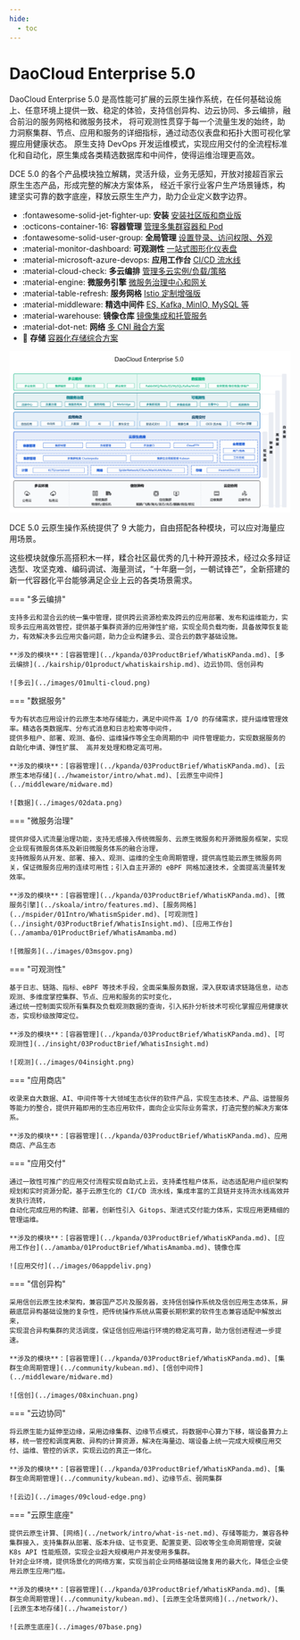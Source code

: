 ```yaml
---
hide:
  - toc
---
```


# DaoCloud Enterprise 5.0

DaoCloud Enterprise 5.0 是高性能可扩展的云原生操作系统，在任何基础设施上、任意环境上提供一致、稳定的体验，支持信创异构、边云协同、多云编排，融合前沿的服务网格和微服务技术，
将可观测性贯穿于每一个流量生发的始终，助力洞察集群、节点、应用和服务的详细指标，通过动态仪表盘和拓扑大图可视化掌握应用健康状态。
原生支持 DevOps 开发运维模式，实现应用交付的全流程标准化和自动化，原生集成各类精选数据库和中间件，使得运维治理更高效。

DCE 5.0 的各个产品模块独立解耦，灵活升级，业务无感知，开放对接超百家云原生生态产品，形成完整的解决方案体系，
经近千家行业客户生产场景锤炼，构建坚实可靠的数字底座，释放云原生生产力，助力企业定义数字边界。

<div class="grid cards" markdown>

- :fontawesome-solid-jet-fighter-up: **安装** [安装社区版和商业版](../install/intro.md)
- :octicons-container-16: **容器管理** [管理多集群容器和 Pod](../kpanda/03ProductBrief/WhatisKPanda.md)
- :fontawesome-solid-user-group: **全局管理** [设置登录、访问权限、外观](../ghippo/01ProductBrief/WhatisGhippo.md)
- :material-monitor-dashboard: **可观测性** [一站式图形化仪表盘](../insight/03ProductBrief/WhatisInsight.md)
- :material-microsoft-azure-devops: **应用工作台** [CI/CD 流水线](../amamba/01ProductBrief/WhatisAmamba.md)
- :material-cloud-check: **多云编排** [管理多云实例/负载/策略](../kairship/01product/whatiskairship.md)
- :material-engine: **微服务引擎** [微服务治理中心和网关](../skoala/select-workspace.md)
- :material-table-refresh: **服务网格** [Istio 定制增强版](../mspider/01Intro/WhatismSpider.md)
- :material-middleware: **精选中间件** [ES, Kafka, MinIO, MySQL 等](../middleware/midware.md)
- :material-warehouse: **镜像仓库** [镜像集成和托管服务](../kangaroo/intro.md)
- :material-dot-net: **网络** [多 CNI 融合方案](../network/intro/what-is-net.md)
- :floppy_disk: **存储** [容器化存储综合方案](../hwameistor/intro/what.md)

</div>

![模块图](../images/dce-modules03.png)

DCE 5.0 云原生操作系统提供了 9 大能力，自由搭配各种模块，可以应对海量应用场景。

这些模块就像乐高搭积木一样，糅合社区最优秀的几十种开源技术，经过众多辩证选型、攻坚克难、编码调试、海量测试，“十年磨一剑，一朝试锋芒”，全新搭建的新一代容器化平台能够满足企业上云的各类场景需求。

=== "多云编排"

    支持多云和混合云的统一集中管理，提供跨云资源检索及跨云的应用部署、发布和运维能力，实现多云应用高效管控，提供基于集群资源的应用弹性扩缩，实现全局负载均衡，具备故障恢复能力，有效解决多云应用灾备问题，助力企业构建多云、混合云的数字基础设施。

    **涉及的模块**：[容器管理](../kpanda/03ProductBrief/WhatisKPanda.md)、[多云编排](../kairship/01product/whatiskairship.md)、边云协同、信创异构

    ![多云](../images/01multi-cloud.png)

=== "数据服务"

    专为有状态应用设计的云原生本地存储能力，满足中间件高 I/O 的存储需求，提升运维管理效率。精选各类数据库、分布式消息和日志检索等中间件，
    提供多租户、部署、观测、备份、运维操作等全生命周期的中 间件管理能力，实现数据服务的自助化申请、弹性扩展、 高并发处理和稳定高可用。

    **涉及的模块**：[容器管理](../kpanda/03ProductBrief/WhatisKPanda.md)、[云原生本地存储](../hwameistor/intro/what.md)、[云原生中间件](../middleware/midware.md)

    ![数据](../images/02data.png)

=== "微服务治理"

    提供非侵入式流量治理功能，支持无感接入传统微服务、云原生微服务和开源微服务框架，实现企业现有微服务体系及新旧微服务体系的融合治理，
    支持微服务从开发、部署、接入、观测、运维的全生命周期管理，提供高性能云原生微服务网关，保证微服务应用的连续可用性；引入自主开源的 eBPF 网格加速技术，全面提高流量转发效率。

    **涉及的模块**：[容器管理](../kpanda/03ProductBrief/WhatisKPanda.md)、[微服务引擎](../skoala/intro/features.md)、[服务网格](../mspider/01Intro/WhatismSpider.md)、[可观测性](../insight/03ProductBrief/WhatisInsight.md)、[应用工作台](../amamba/01ProductBrief/WhatisAmamba.md)

    ![微服务](../images/03msgov.png)

=== "可观测性"

    基于日志、链路、指标、eBPF 等技术手段，全面采集服务数据，深入获取请求链路信息，动态观测、多维度掌控集群、节点、应用和服务的实时变化，
    通过统一控制面实现所有集群及负载观测数据的查询，引入拓扑分析技术可视化掌握应用健康状态，实现秒级故障定位。

    **涉及的模块**：[容器管理](../kpanda/03ProductBrief/WhatisKPanda.md)、[可观测性](../insight/03ProductBrief/WhatisInsight.md)

    ![观测](../images/04insight.png)

=== "应用商店"

    收录来自大数据、AI、中间件等十大领域生态伙伴的软件产品，实现生态技术、产品、运营服务等能力的整合，提供开箱即用的生态应用软件，面向企业实际业务需求，打造完整的解决方案体系。

    **涉及的模块**：[容器管理](../kpanda/03ProductBrief/WhatisKPanda.md)、应用商店、产品生态

=== "应用交付"

    通过一致性可推广的应用交付流程实现自助式上云，支持柔性租户体系，动态适配用户组织架构规划和实时资源分配，基于云原生化的 CI/CD 流水线，集成丰富的工具链并支持流水线高效并发执行流转，
    自动化完成应用的构建、部署，创新性引入 Gitops、渐进式交付能力体系，实现应用更精细的管理运维。

    **涉及的模块**：[容器管理](../kpanda/03ProductBrief/WhatisKPanda.md)、[应用工作台](../amamba/01ProductBrief/WhatisAmamba.md)、镜像仓库

    ![应用交付](../images/06appdeliv.png)

=== "信创异构"

    采用信创云原生技术架构，兼容国产芯片及服务器，支持信创操作系统及信创应用生态体系，屏蔽底层异构基础设施的复杂性，把传统操作系统从需要长期积累的软件生态兼容适配中解放出来，
    实现混合异构集群的灵活调度，保证信创应用运行环境的稳定高可靠，助力信创进程进一步提速。

    **涉及的模块**：[容器管理](../kpanda/03ProductBrief/WhatisKPanda.md)、[集群生命周期管理](../community/kubean.md)、[信创中间件](../middleware/midware.md)

    ![信创](../images/08xinchuan.png)

=== "云边协同"

    将云原生能力延伸至边缘，采用边缘集群、边缘节点模式，将数据中心算力下移，端设备算力上移，统一管控和调度离散、异构的计算资源，解决在海量边、端设备上统一完成大规模应用交付、运维、管控的诉求，实现云边的真正一体化。

    **涉及的模块**：[容器管理](../kpanda/03ProductBrief/WhatisKPanda.md)、[集群生命周期管理](../community/kubean.md)、边缘节点、弱网集群

    ![云边](../images/09cloud-edge.png)

=== "云原生底座"

    提供云原生计算、[网络](../network/intro/what-is-net.md)、存储等能力，兼容各种集群接入，支持集群从部署、版本升级、证书变更、配置变更、回收等全生命周期管理，突破 K8s API 性能瓶颈，实现企业超大规模用户并发使用多集群。
    针对企业环境，提供场景化的网络方案，实现当前企业网络基础设施复用的最大化，降低企业使用云原生应用门槛。

    **涉及的模块**：[容器管理](../kpanda/03ProductBrief/WhatisKPanda.md)、[集群生命周期管理](../community/kubean.md)、[云原生全场景网络](../network/)、[云原生本地存储](../hwameistor/)

    ![云原生底座](../images/07base.png)
